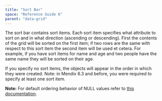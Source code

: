 ```yaml
---
title: "Sort Bar"
space: "Reference Guide 6"
parent: "data-grid"
---
```



The sort bar contains sort items. Each sort item specifies what attribute to sort on and in what direction (ascending or descending). First the contents of the grid will be sorted on the first item; if two rows are the same with respect to this sort item the second item will be used et cetera. For example, if you have sort items for name and age and two people have the same name they will be sorted on their age.

If you specify no sort items, the objects will appear in the order in which they were created. Note: in Mendix 6.3 and before, you were required to specify at least one sort item.

**Note:** For default ordering behavior of NULL values refer to [this documentation](/refguide6/null-ordering-behavior).
